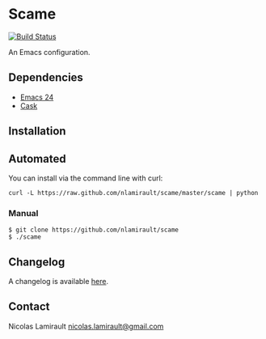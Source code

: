 # Scame

[![Build Status](https://drone.io/github.com/nlamirault/scame/status.png)](https://drone.io/github.com/nlamirault/scame/latest)

An Emacs configuration.

## Dependencies

- [Emacs 24](http://wikemacs.org/wiki/Installing_Emacs)
- [Cask](https://github.com/cask/cask)


## Installation

## Automated

You can install via the command line with curl:

	curl -L https://raw.github.com/nlamirault/scame/master/scame | python


### Manual

    $ git clone https://github.com/nlamirault/scame
    $ ./scame


## Changelog

A changelog is available [here](ChangeLog.md).


## Contact

Nicolas Lamirault <nicolas.lamirault@gmail.com>
